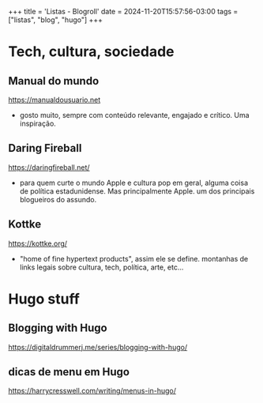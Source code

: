 +++
title = 'Listas - Blogroll'
date = 2024-11-20T15:57:56-03:00
tags = ["listas", "blog", "hugo"]
+++

# Tech, cultura, sociedade
## Manual do mundo
https://manualdousuario.net

- gosto muito, sempre com conteúdo relevante, engajado e crítico. Uma inspiração.

## Daring Fireball
https://daringfireball.net/

- para quem curte o mundo Apple e cultura pop em geral, alguma coisa de política estadunidense. Mas principalmente Apple. um dos principais blogueiros do assundo.

## Kottke
https://kottke.org/

- "home of fine hypertext products", assim ele se define.
montanhas de links legais sobre cultura, tech, política, arte, etc...

# Hugo stuff
## Blogging with Hugo
https://digitaldrummerj.me/series/blogging-with-hugo/


## dicas de menu em Hugo
https://harrycresswell.com/writing/menus-in-hugo/




